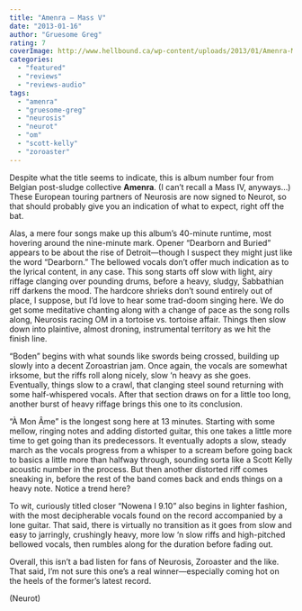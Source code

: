 ```yaml
---
title: "Amenra – Mass V"
date: "2013-01-16"
author: "Gruesome Greg"
rating: 7
coverImage: http://www.hellbound.ca/wp-content/uploads/2013/01/Amenra-Mass-V.jpg
categories:
  - "featured"
  - "reviews"
  - "reviews-audio"
tags:
  - "amenra"
  - "gruesome-greg"
  - "neurosis"
  - "neurot"
  - "om"
  - "scott-kelly"
  - "zoroaster"
---
```


Despite what the title seems to indicate, this is album number four from Belgian post-sludge collective **Amenra**. (I can’t recall a Mass IV, anyways…) These European touring partners of Neurosis are now signed to Neurot, so that should probably give you an indication of what to expect, right off the bat.

Alas, a mere four songs make up this album’s 40-minute runtime, most hovering around the nine-minute mark. Opener “Dearborn and Buried” appears to be about the rise of Detroit—though I suspect they might just like the word “Dearborn.” The bellowed vocals don’t offer much indication as to the lyrical content, in any case. This song starts off slow with light, airy riffage clanging over pounding drums, before a heavy, sludgy, Sabbathian riff darkens the mood. The hardcore shrieks don’t sound entirely out of place, I suppose, but I’d love to hear some trad-doom singing here. We do get some meditative chanting along with a change of pace as the song rolls along, Neurosis racing OM in a tortoise vs. tortoise affair. Things then slow down into plaintive, almost droning, instrumental territory as we hit the finish line.

“Boden” begins with what sounds like swords being crossed, building up slowly into a decent Zoroastrian jam. Once again, the vocals are somewhat irksome, but the riffs roll along nicely, slow ‘n heavy as she goes. Eventually, things slow to a crawl, that clanging steel sound returning with some half-whispered vocals. After that section draws on for a little too long, another burst of heavy riffage brings this one to its conclusion.

“À Mon Âme” is the longest song here at 13 minutes. Starting with some mellow, ringing notes and adding distorted guitar, this one takes a little more time to get going than its predecessors. It eventually adopts a slow, steady march as the vocals progress from a whisper to a scream before going back to basics a little more than halfway through, sounding sorta like a Scott Kelly acoustic number in the process. But then another distorted riff comes sneaking in, before the rest of the band comes back and ends things on a heavy note. Notice a trend here?

To wit, curiously titled closer “Nowena I 9.10” also begins in lighter fashion, with the most decipherable vocals found on the record accompanied by a lone guitar. That said, there is virtually no transition as it goes from slow and easy to jarringly, crushingly heavy, more low ‘n slow riffs and high-pitched bellowed vocals, then rumbles along for the duration before fading out.

Overall, this isn’t a bad listen for fans of Neurosis, Zoroaster and the like. That said, I’m not sure this one’s a real winner—especially coming hot on the heels of the former’s latest record.

(Neurot)
